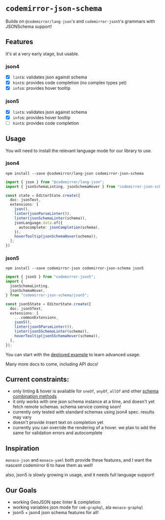 # `codemirror-json-schema`

Builds on `@codemirror/lang-json`'s and `codemirror-json5`'s grammars with JSONSchema support!

## Features

It's at a very early stage, but usable.

### json4

- [x] `lint`s: validates json against schema
- [x] `hint`s: provides code completion (no complex types yet)
- [x] `info`s: provides hover tooltip

### json5

- [x] `lint`s: validates json against schema
- [x] `info`s: provides hover tooltip
- [ ] `hint`s: provides code completion

## Usage

You will need to install the relevant language mode for our library to use.

### json4

```
npm install --save @codemirror/lang-json codemirror-json-schema
```

```ts
import { json } from "@codemirror/lang-json";
import { jsonSchemaLinting, jsonSchemaHover } from "codemirror-json-schema";

const state = EditorState.create({
  doc: jsonText,
  extensions: [
    json(),
    linter(jsonParseLinter()),
    linter(jsonSchemaLinter(schema)),
    jsonLanguage.data.of({
      autocomplete: jsonCompletion(schema),
    }),
    hoverTooltip(jsonSchemaHover(schema)),
  ];
})
```

### json5

```
npm install --save codemirror-json codemirror-json-schema json5
```

```ts
import { json5 } from "codemirror-json5";
import {
  jsonSchemaLinting,
  jsonSchemaHover,
} from "codemirror-json-schema/json5";

const json5State = EditorState.create({
  doc: json5Text,
  extensions: [
    ...commonExtensions,
    json5(),
    linter(json5ParseLinter()),
    linter(json5SchemaLinter(schema)),
    hoverTooltip(json5SchemaHover(schema)),
  ],
});
```

You can start with the [deployed example](https://github.com/acao/cm6-json-schema/blob/main/dev/index.ts) to learn advanced usage. 

Many more docs to come, including API docs!

## Current constraints:

- only linting & hover is available for `oneOf`, `anyOf`, `allOf` and other [schema combination methods](https://json-schema.org/understanding-json-schema/reference/combining.html)
- it only works with one json schema instance at a time, and doesn't yet fetch remote schemas. schema service coming soon!
- currently only tested with standard schemas using json4 spec. results may vary
- doesn't provide insert text on completion yet
- currently you can override the rendering of a hover. we plan to add the same for validation errors and autocomplete

## Inspiration

`monaco-json` and `monaco-yaml` both provide these features, and I want the nascent codemirror 6 to have them as well!

also, json5 is slowly growing in usage, and it needs full language support!

## Our Goals

- working GeoJSON spec linter & completion
- working variables json mode for `cm6-graphql`, ala `monaco-graphql`
- json5 + json4 json schema features for all!
